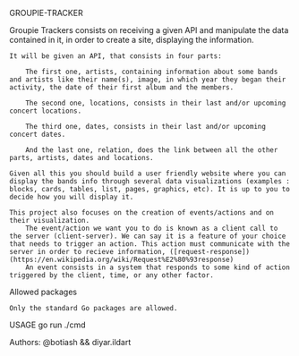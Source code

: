 GROUPIE-TRACKER 



Groupie Trackers consists on receiving a given API and manipulate the data contained in it, in order to create a site, displaying the information.

    It will be given an API, that consists in four parts:

        The first one, artists, containing information about some bands and artists like their name(s), image, in which year they began their activity, the date of their first album and the members.

        The second one, locations, consists in their last and/or upcoming concert locations.

        The third one, dates, consists in their last and/or upcoming concert dates.

        And the last one, relation, does the link between all the other parts, artists, dates and locations.

    Given all this you should build a user friendly website where you can display the bands info through several data visualizations (examples : blocks, cards, tables, list, pages, graphics, etc). It is up to you to decide how you will display it.

    This project also focuses on the creation of events/actions and on their visualization.
        The event/action we want you to do is known as a client call to the server (client-server). We can say it is a feature of your choice that needs to trigger an action. This action must communicate with the server in order to recieve information, ([request-response])(https://en.wikipedia.org/wiki/Request%E2%80%93response)
        An event consists in a system that responds to some kind of action triggered by the client, time, or any other factor.


Allowed packages

    Only the standard Go packages are allowed.


USAGE 
go run ./cmd


Authors: 
@botiash && diyar.ildart

